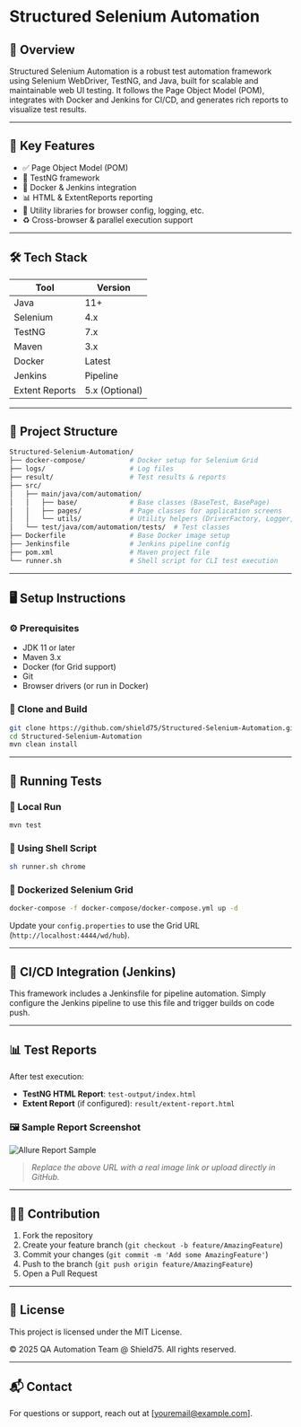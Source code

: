 # Structured Selenium Automation

## 🧾 Overview

Structured Selenium Automation is a robust test automation framework using Selenium WebDriver, TestNG, and Java, built for scalable and maintainable web UI testing. It follows the Page Object Model (POM), integrates with Docker and Jenkins for CI/CD, and generates rich reports to visualize test results.

---

## 🚀 Key Features

- ✅ Page Object Model (POM)
- 🧪 TestNG framework
- 🐳 Docker & Jenkins integration
- 📊 HTML & ExtentReports reporting
- 🧩 Utility libraries for browser config, logging, etc.
- ♻️ Cross-browser & parallel execution support

---

## 🛠️ Tech Stack

| Tool           | Version        |
|----------------|----------------|
| Java           | 11+            |
| Selenium       | 4.x            |
| TestNG         | 7.x            |
| Maven          | 3.x            |
| Docker         | Latest         |
| Jenkins        | Pipeline       |
| Extent Reports | 5.x (Optional) |

---

## 📁 Project Structure

```bash
Structured-Selenium-Automation/
├── docker-compose/           # Docker setup for Selenium Grid
├── logs/                     # Log files
├── result/                   # Test results & reports
├── src/
│   ├── main/java/com/automation/
│   │   ├── base/             # Base classes (BaseTest, BasePage)
│   │   ├── pages/            # Page classes for application screens
│   │   └── utils/            # Utility helpers (DriverFactory, Logger, etc.)
│   └── test/java/com/automation/tests/  # Test classes
├── Dockerfile                # Base Docker image setup
├── Jenkinsfile               # Jenkins pipeline config
├── pom.xml                   # Maven project file
└── runner.sh                 # Shell script for CLI test execution
```

---

## 🖥️ Setup Instructions

### ⚙️ Prerequisites

- JDK 11 or later
- Maven 3.x
- Docker (for Grid support)
- Git
- Browser drivers (or run in Docker)

### 🔧 Clone and Build

```bash
git clone https://github.com/shield75/Structured-Selenium-Automation.git
cd Structured-Selenium-Automation
mvn clean install
```

---

## 🧪 Running Tests

### 🔹 Local Run

```bash
mvn test
```

### 🔹 Using Shell Script

```bash
sh runner.sh chrome
```

### 🔹 Dockerized Selenium Grid

```bash
docker-compose -f docker-compose/docker-compose.yml up -d
```

Update your `config.properties` to use the Grid URL (`http://localhost:4444/wd/hub`).

---

## 🔄 CI/CD Integration (Jenkins)

This framework includes a Jenkinsfile for pipeline automation. Simply configure the Jenkins pipeline to use this file and trigger builds on code push.

---

## 📊 Test Reports

After test execution:

- **TestNG HTML Report**: `test-output/index.html`
- **Extent Report** (if configured): `result/extent-report.html`

### 🖼️ Sample Report Screenshot

![Allure Report Sample](https://github.com/shield75/Structured-Selenium-Automation/assets/your-screenshot.png)

> *Replace the above URL with a real image link or upload directly in GitHub.*

---

## 🧑‍💻 Contribution

1. Fork the repository
2. Create your feature branch (`git checkout -b feature/AmazingFeature`)
3. Commit your changes (`git commit -m 'Add some AmazingFeature'`)
4. Push to the branch (`git push origin feature/AmazingFeature`)
5. Open a Pull Request

---

## 🔐 License

This project is licensed under the MIT License.

© 2025 QA Automation Team @ Shield75. All rights reserved.

---

## 📬 Contact

For questions or support, reach out at [youremail@example.com].

